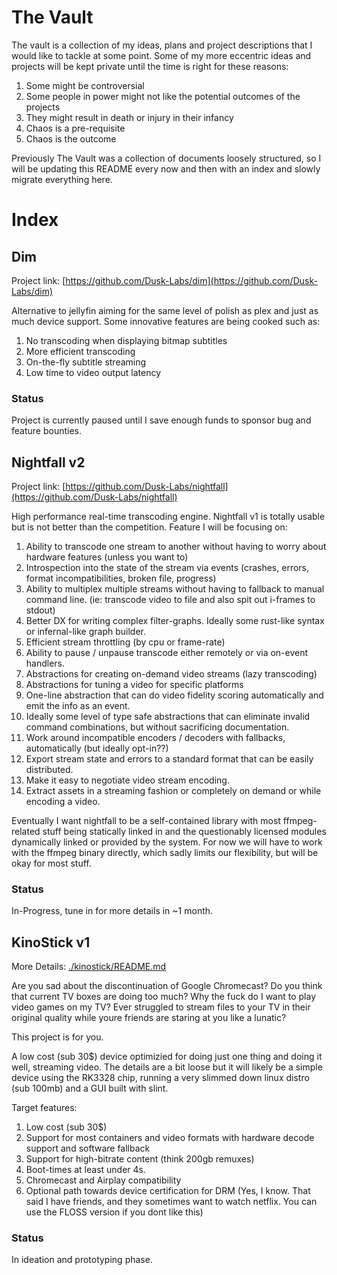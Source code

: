 # The Vault

The vault is a collection of my ideas, plans and project descriptions that I would like to tackle at some point.
Some of my more eccentric ideas and projects will be kept private until the time is right for these reasons:

1. Some might be controversial
2. Some people in power might not like the potential outcomes of the projects
3. They might result in death or injury in their infancy
4. Chaos is a pre-requisite
5. Chaos is the outcome

Previously The Vault was a collection of documents loosely structured, so I will be updating this README every now and then with an index and slowly migrate everything here.

# Index

## Dim
Project link: [https://github.com/Dusk-Labs/dim](https://github.com/Dusk-Labs/dim)

Alternative to jellyfin aiming for the same level of polish as plex and just as much device support.
Some innovative features are being cooked such as:
1. No transcoding when displaying bitmap subtitles
2. More efficient transcoding
3. On-the-fly subtitle streaming
4. Low time to video output latency

### Status
Project is currently paused until I save enough funds to sponsor bug and feature bounties.

## Nightfall v2
Project link: [https://github.com/Dusk-Labs/nightfall](https://github.com/Dusk-Labs/nightfall)

High performance real-time transcoding engine. Nightfall v1 is totally usable but is not better than the competition.
Feature I will be focusing on:

1. Ability to transcode one stream to another without having to worry about hardware features (unless you want to)
2. Introspection into the state of the stream via events (crashes, errors, format incompatibilities, broken file, progress)
3. Ability to multiplex multiple streams without having to fallback to manual command line. (ie: transcode video to file and also spit out i-frames to stdout)
4. Better DX for writing complex filter-graphs. Ideally some rust-like syntax or infernal-like graph builder.
5. Efficient stream throttling (by cpu or frame-rate)
6. Ability to pause / unpause transcode either remotely or via on-event handlers.
7. Abstractions for creating on-demand video streams (lazy transcoding)
8. Abstractions for tuning a video for specific platforms
9. One-line abstraction that can do video fidelity scoring automatically and emit the info as an event.
10. Ideally some level of type safe abstractions that can eliminate invalid command combinations, but without sacrificing documentation.
11. Work around incompatible encoders / decoders with fallbacks, automatically (but ideally opt-in??)
12. Export stream state and errors to a standard format that can be easily distributed.
13. Make it easy to negotiate video stream encoding.
14. Extract assets in a streaming fashion or completely on demand or while encoding a video.

Eventually I want nightfall to be a self-contained library with most ffmpeg-related stuff being statically linked in and the questionably licensed modules dynamically linked or provided by the system.
For now we will have to work with the ffmpeg binary directly, which sadly limits our flexibility, but will be okay for most stuff.

### Status
In-Progress, tune in for more details in ~1 month.

## KinoStick v1
More Details: [./kinostick/README.md](./kinostick/README.md)

Are you sad about the discontinuation of Google Chromecast? Do you think that current TV boxes are doing too much? Why the fuck do I want to play video games on my TV? Ever struggled to stream files to your TV in their original quality while youre friends are staring at you like a lunatic?

This project is for you.

A low cost (sub 30$) device optimizied for doing just one thing and doing it well, streaming video. The details are a bit loose but it will likely be a simple device using the RK3328 chip, running a very slimmed down linux distro (sub 100mb) and a GUI built with slint.

Target features:
1. Low cost (sub 30$)
2. Support for most containers and video formats with hardware decode support and software fallback
3. Support for high-bitrate content (think 200gb remuxes)
4. Boot-times at least under 4s.
5. Chromecast and Airplay compatibility
6. Optional path towards device certification for DRM (Yes, I know. That said I have friends, and they sometimes want to watch netflix. You can use the FLOSS version if you dont like this)

### Status
In ideation and prototyping phase.
